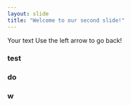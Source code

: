 ```yaml
---
layout: slide
title: "Welcome to our second slide!"
---
```

Your text
Use the left arrow to go back!
### test
### do
### w
